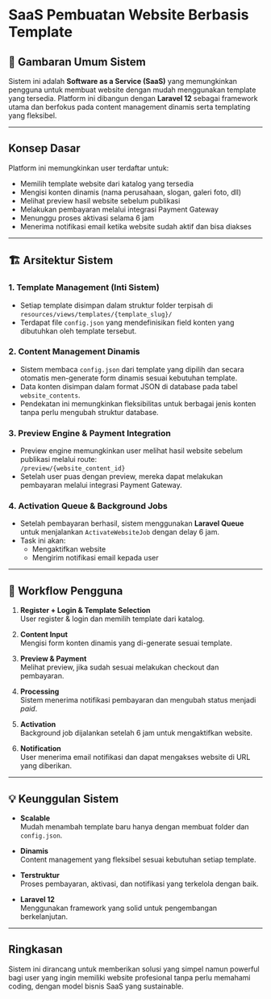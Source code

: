 # SaaS Pembuatan Website Berbasis Template

## 🧩 Gambaran Umum Sistem
Sistem ini adalah **Software as a Service (SaaS)** yang memungkinkan pengguna untuk membuat website dengan mudah menggunakan template yang tersedia. Platform ini dibangun dengan **Laravel 12** sebagai framework utama dan berfokus pada content management dinamis serta templating yang fleksibel.

---

## Konsep Dasar
Platform ini memungkinkan user terdaftar untuk:

- Memilih template website dari katalog yang tersedia
- Mengisi konten dinamis (nama perusahaan, slogan, galeri foto, dll)
- Melihat preview hasil website sebelum publikasi
- Melakukan pembayaran melalui integrasi Payment Gateway
- Menunggu proses aktivasi selama 6 jam
- Menerima notifikasi email ketika website sudah aktif dan bisa diakses

---

## 🏗️ Arsitektur Sistem

### 1. Template Management (Inti Sistem)
- Setiap template disimpan dalam struktur folder terpisah di  
  `resources/views/templates/{template_slug}/`
- Terdapat file `config.json` yang mendefinisikan field konten yang dibutuhkan oleh template tersebut.

### 2. Content Management Dinamis
- Sistem membaca `config.json` dari template yang dipilih dan secara otomatis men-generate form dinamis sesuai kebutuhan template.
- Data konten disimpan dalam format JSON di database pada tabel `website_contents`.
- Pendekatan ini memungkinkan fleksibilitas untuk berbagai jenis konten tanpa perlu mengubah struktur database.

### 3. Preview Engine & Payment Integration
- Preview engine memungkinkan user melihat hasil website sebelum publikasi melalui route:  
  `/preview/{website_content_id}`
- Setelah user puas dengan preview, mereka dapat melakukan pembayaran melalui integrasi Payment Gateway.

### 4. Activation Queue & Background Jobs
- Setelah pembayaran berhasil, sistem menggunakan **Laravel Queue** untuk menjalankan `ActivateWebsiteJob` dengan delay 6 jam.
- Task ini akan:
  - Mengaktifkan website
  - Mengirim notifikasi email kepada user

---

## 🔄 Workflow Pengguna

1. **Register + Login & Template Selection**  
   User register & login dan memilih template dari katalog.

2. **Content Input**  
   Mengisi form konten dinamis yang di-generate sesuai template.

3. **Preview & Payment**  
   Melihat preview, jika sudah sesuai melakukan checkout dan pembayaran.

4. **Processing**  
   Sistem menerima notifikasi pembayaran dan mengubah status menjadi *paid*.

5. **Activation**  
   Background job dijalankan setelah 6 jam untuk mengaktifkan website.

6. **Notification**  
   User menerima email notifikasi dan dapat mengakses website di URL yang diberikan.

---

## 💡 Keunggulan Sistem

- **Scalable**  
  Mudah menambah template baru hanya dengan membuat folder dan `config.json`.

- **Dinamis**  
  Content management yang fleksibel sesuai kebutuhan setiap template.

- **Terstruktur**  
  Proses pembayaran, aktivasi, dan notifikasi yang terkelola dengan baik.

- **Laravel 12**  
  Menggunakan framework yang solid untuk pengembangan berkelanjutan.

---

## Ringkasan
Sistem ini dirancang untuk memberikan solusi yang simpel namun powerful bagi user yang ingin memiliki website profesional tanpa perlu memahami coding, dengan model bisnis SaaS yang sustainable.